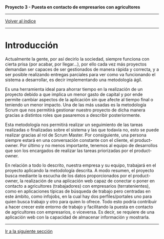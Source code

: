 __Proyecto 3 - Puesta en contacto de empresarios con agricultores__

---

[Volver al índice](../README.md)


---

# Introducción

Actualmente la gente, por así decirlo la sociedad, siempre funciona con cierta prisa (por acabar, por llegar...), por ello cada vez más proyectos demandan ser capaces de ser gestionados de manera rápida y correcta, y a ser posible realizando entregas parciales para ver como va funcionando el sistema a desarrollar, es decir implementando una metodología ágil. 

Es una herramienta ideal para ahorrar tiempo en la realización de un proyecto debido a que implica un menor gasto de capital y por ende permite cambiar aspectos de la aplicación sin que afecte al tiempo final o teniendo un menor impacto. Una de las más usadas es la metodología Scrum que nos permitirá gestionar nuestro proyecto de dicha manera gracias a distintos roles que pasaremos a describir posteriormente. 

Esta metodología nos permitirá realizar un seguimiento de las tareas realizadas o finalizadas sobre el sistema y las que todavía no, esto se puede realizar gracias al rol de Scrum Master. Por consiguiente, una persona siempre estará en una conversación constante con el cliente, el product-owner. Por último y no menos importante, tenemos al equipo de desarrollos que son los encargados de realizar las tareas priorizadas por el product-owner.

En relación a todo lo descrito, nuestra empresa y su equipo, trabajará en el proyecto aplicando la metodología descrita. A modo resumen, el proyecto busca mediante la escucha de los datos proporcionados por el product-owner, la realización de una aplicación web capaz de conectar o poner en contacto a agricultores (trabajadores) con empresarios (terratenientes), como en aplicaciones típicas de búsqueda de trabajo pero centradas en este ámbito, como infojobs, en la cual hay dos perfiles/portales uno para quien busca trabajo y otro para quien lo ofrece. Todo esto podría contribuir a hacer crecer este entorno de trabajo y facilitando la puesta en contacto de agricultores con empresarios, o viceversa. Es decir, se requiere de una aplicación web con la capacidad de almacenar información y mostrarla.


---

[Ir a la siguiente sección](02-problem.md)
